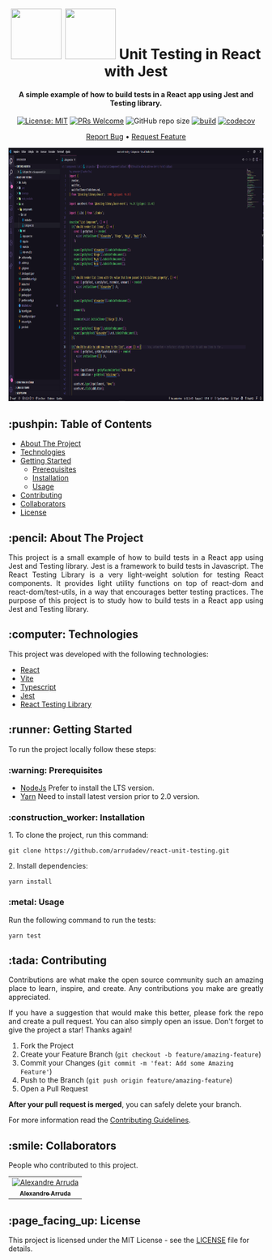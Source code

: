 <h1 align="center">
  <div style="display: inline-block;">
    <img src="https://cdn.jsdelivr.net/gh/devicons/devicon/icons/react/react-original.svg" height="100" width="100" />
    <img src="https://cdn.jsdelivr.net/gh/devicons/devicon/icons/jest/jest-plain.svg" height="100" width="100" />
  </div>
  Unit Testing in React with Jest
  <br>
</h1>

<h4 align="center">A simple example of how to build tests in a React app using Jest and Testing library.</h4>

<div align="center">

  [![License: MIT](https://img.shields.io/badge/License-MIT-brightgreen.svg)](https://opensource.org/licenses/MIT)
  [![PRs Welcome](https://img.shields.io/badge/PRs-welcome-brightgreen.svg?style=flat)](http://makeapullrequest.com)
  ![GitHub repo size](https://img.shields.io:/github/repo-size/arrudadev/react-unit-testing)
  [![build](https://github.com/arrudadev/react-unit-testing/actions/workflows/build.yml/badge.svg?branch=main)](https://github.com/arrudadev/react-unit-testing/actions/workflows/build.yml)
  [![codecov](https://codecov.io/gh/arrudadev/react-unit-testing/branch/main/graph/badge.svg?token=J0NWK7GN4E)](https://codecov.io/gh/arrudadev/react-unit-testing)

</div>

<p align="center">
  <a href="https://github.com/arrudadev/react-unit-testing/issues">Report Bug</a> •
  <a href="https://github.com/arrudadev/react-unit-testing/issues">Request Feature</a>
</p>

<img src="https://raw.githubusercontent.com/arrudadev/react-unit-testing/main/.github/assets/cover.png" height="500" width="100%" alt="cover" />

<h2 id="table-of-contents"> :pushpin: Table of Contents</h2>

* [About The Project](#about-the-project)
* [Technologies](#technologies)
* [Getting Started](#getting-started)
   * [Prerequisites](#prerequisites)
   * [Installation](#installation)
   * [Usage](#usage)
* [Contributing](#contributing)
* [Collaborators](#collaborators)
* [License](#license)

<h2 id="about-the-project"> :pencil: About The Project</h2>

<p align="justify">
  This project is a small example of how to build tests in a React app using Jest and Testing library. Jest is a framework to build tests in Javascript. The React Testing Library is a very light-weight solution for testing React components. It provides light utility functions on top of react-dom and react-dom/test-utils, in a way that encourages better testing practices. The purpose of this project is to study how to build tests in a React app using Jest and Testing library.
</p>

<h2 id="technologies"> :computer: Technologies</h2>

This project was developed with the following technologies:

- [React](https://reactjs.org)
- [Vite](https://vitejs.dev/)
- [Typescript](https://www.typescriptlang.org/)
- [Jest](https://jestjs.io/pt-BR/)
- [React Testing Library](https://testing-library.com/docs/react-testing-library/intro/)

<h2 id="getting-started"> :runner: Getting Started</h2>

<p align="justify">
  To run the project locally follow these steps:
</p>

<h3 id="prerequisites"> :warning: Prerequisites</h3>

- [NodeJs](https://nodejs.org/en/) Prefer to install the LTS version.
- [Yarn](https://yarnpkg.com/) Need to install latest version prior to 2.0 version.

<h3 id="installation"> :construction_worker: Installation</h3>

<p align="justify">
  1. To clone the project, run this command:
</p>

```
git clone https://github.com/arrudadev/react-unit-testing.git
```

<p align="justify">
  2. Install dependencies:
</p>

```
yarn install
```

<h3 id="usage"> :metal: Usage</h3>

<p align="justify">
  Run the following command to run the tests:
</p>

```
yarn test
```

<h2 id="contributing"> :tada: Contributing</h2>

<p align="justify">
  Contributions are what make the open source community such an amazing place to learn, inspire, and create. Any contributions you make are greatly appreciated.
</p>

<p align="justify">
  If you have a suggestion that would make this better, please fork the repo and create a pull request. You can also simply open an issue. Don't forget to give the project a star! Thanks again!
</p>

1. Fork the Project
2. Create your Feature Branch (`git checkout -b feature/amazing-feature`)
3. Commit your Changes (`git commit -m 'feat: Add some Amazing Feature'`)
4. Push to the Branch (`git push origin feature/amazing-feature`)
5. Open a Pull Request

**After your pull request is merged**, you can safely delete your branch.

For more information read the [Contributing Guidelines](https://github.com/arrudadev/react-unit-testing/blob/main/CONTRIBUTING.md).

<h2 id="collaborators"> :smile: Collaborators</h2>

<p align="justify">
  People who contributed to this project.
</p>

<table>
  <tr>
    <td align="center">
      <a href="#">
        <img src="https://github.com/arrudadev.png" width="100px;" alt="Alexandre Arruda"/><br>
        <sub>
          <b>Alexandre Arruda</b>
        </sub>
      </a>
    </td>
  </tr>
</table>

<h2 id="license"> :page_facing_up: License</h2>

This project is licensed under the MIT License - see the [LICENSE](LICENSE) file for details.
